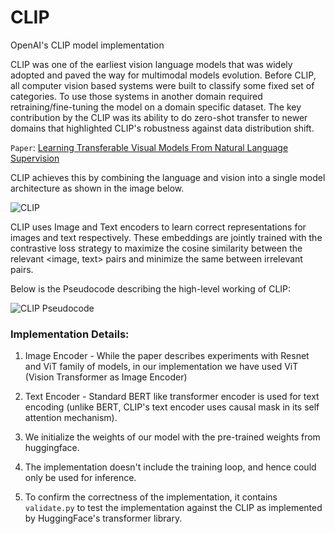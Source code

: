 # CLIP
OpenAI's CLIP model implementation

CLIP was one of the earliest vision language models that was widely adopted and paved the way for multimodal models evolution. Before CLIP, all computer vision based systems were built to classify some fixed set of categories. To use those systems in another domain required retraining/fine-tuning the model on a domain specific dataset.  The key contribution by the CLIP was its ability to do zero-shot transfer to newer domains that  highlighted CLIP's robustness against data distribution shift.

`Paper`: [Learning Transferable Visual Models From Natural Language Supervision
]([https://arxiv.org/pdf/2103.00020)


CLIP achieves this by combining the language and vision into a single model architecture as shown in the image below. 

![CLIP](https://miro.medium.com/v2/resize:fit:1400/format:webp/1*tBBBWoyA-QZsDaUlV0ci0Q.png)

CLIP uses Image and Text encoders to learn correct representations for images and text respectively. These embeddings are jointly trained with the contrastive loss strategy to maximize the cosine similarity between the relevant <image, text> pairs and minimize the same between irrelevant pairs. 

Below is the Pseudocode describing the high-level working of CLIP:

![CLIP Pseudocode](https://miro.medium.com/v2/resize:fit:934/format:webp/1*ZLdR34i6U6-o_FoeMfuLBQ.png)


### Implementation Details:

1. Image Encoder - While the paper describes experiments with Resnet and ViT family of models, in our implementation we have used ViT (Vision Transformer as Image Encoder)

2. Text Encoder - Standard BERT like transformer encoder is used for text encoding (unlike BERT, CLIP's text encoder uses causal mask in its self attention mechanism).

3. We initialize the weights of our model with the pre-trained weights from huggingface.

4. The implementation doesn't include the training loop, and hence could only be used for inference. 

5. To confirm the correctness of the implementation, it contains `validate.py` to test the implementation against the CLIP as implemented by HuggingFace's transformer library. 